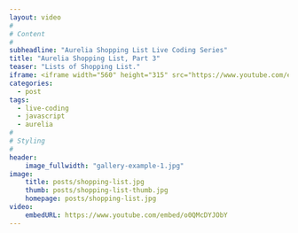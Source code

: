 ```yaml
---
layout: video
#
# Content
#
subheadline: "Aurelia Shopping List Live Coding Series"
title: "Aurelia Shopping List, Part 3"
teaser: "Lists of Shopping List."
iframe: <iframe width="560" height="315" src="https://www.youtube.com/embed/o0QMcDYJObY" frameborder="0" allowfullscreen></iframe>
categories:
  - post
tags:
  - live-coding
  - javascript
  - aurelia
#
# Styling
#
header:
    image_fullwidth: "gallery-example-1.jpg"
image:
    title: posts/shopping-list.jpg
    thumb: posts/shopping-list-thumb.jpg
    homepage: posts/shopping-list.jpg
video:
    embedURL: https://www.youtube.com/embed/o0QMcDYJObY
---
```

